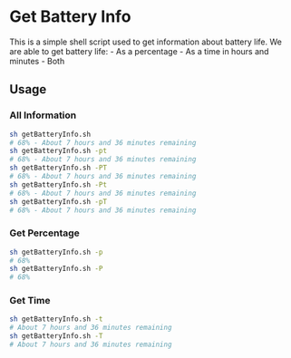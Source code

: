 # Get Battery Info

This is a simple shell script used to get information about battery life. We are able to get battery life:
    - As a percentage
    - As a time in hours and minutes
    - Both


## Usage

### All Information

```sh
sh getBatteryInfo.sh 
# 68% - About 7 hours and 36 minutes remaining
sh getBatteryInfo.sh -pt
# 68% - About 7 hours and 36 minutes remaining
sh getBatteryInfo.sh -PT
# 68% - About 7 hours and 36 minutes remaining
sh getBatteryInfo.sh -Pt
# 68% - About 7 hours and 36 minutes remaining
sh getBatteryInfo.sh -pT
# 68% - About 7 hours and 36 minutes remaining
```

### Get Percentage

```sh
sh getBatteryInfo.sh -p
# 68%
sh getBatteryInfo.sh -P
# 68%
```

### Get Time

```sh
sh getBatteryInfo.sh -t
# About 7 hours and 36 minutes remaining
sh getBatteryInfo.sh -T
# About 7 hours and 36 minutes remaining
```